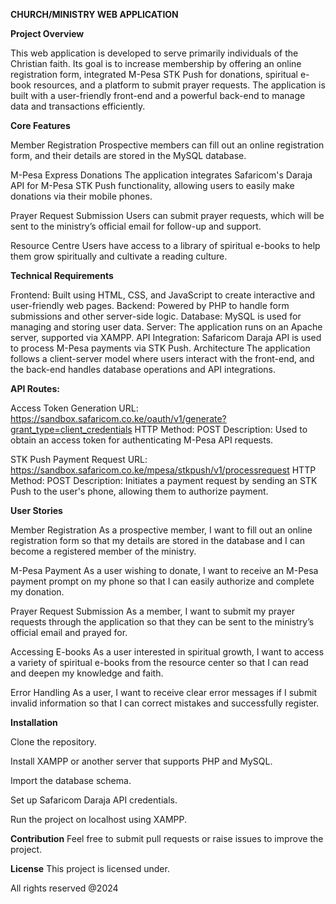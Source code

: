 **CHURCH/MINISTRY WEB APPLICATION**

**Project Overview**


This web application is developed to serve primarily individuals of the Christian faith. Its goal is to increase membership by offering an online registration form, integrated M-Pesa STK Push for donations, spiritual e-book resources, and a platform to submit prayer requests. The application is built with a user-friendly front-end and a powerful back-end to manage data and transactions efficiently.

**Core Features**


Member Registration
Prospective members can fill out an online registration form, and their details are stored in the MySQL database.

M-Pesa Express Donations
The application integrates Safaricom's Daraja API for M-Pesa STK Push functionality, allowing users to easily make donations via their mobile phones.

Prayer Request Submission
Users can submit prayer requests, which will be sent to the ministry’s official email for follow-up and support.

Resource Centre
Users have access to a library of spiritual e-books to help them grow spiritually and cultivate a reading culture.

**Technical Requirements**


Frontend: Built using HTML, CSS, and JavaScript to create interactive and user-friendly web pages.
Backend: Powered by PHP to handle form submissions and other server-side logic.
Database: MySQL is used for managing and storing user data.
Server: The application runs on an Apache server, supported via XAMPP.
API Integration: Safaricom Daraja API is used to process M-Pesa payments via STK Push.
Architecture
The application follows a client-server model where users interact with the front-end, and the back-end handles database operations and API integrations.

**API Routes:**


Access Token Generation
URL: https://sandbox.safaricom.co.ke/oauth/v1/generate?grant_type=client_credentials
HTTP Method: POST
Description: Used to obtain an access token for authenticating M-Pesa API requests.

STK Push Payment Request
URL: https://sandbox.safaricom.co.ke/mpesa/stkpush/v1/processrequest
HTTP Method: POST
Description: Initiates a payment request by sending an STK Push to the user's phone, allowing them to authorize payment.

**User Stories**


Member Registration
As a prospective member, I want to fill out an online registration form so that my details are stored in the database and I can become a registered member of the ministry.

M-Pesa Payment
As a user wishing to donate, I want to receive an M-Pesa payment prompt on my phone so that I can easily authorize and complete my donation.

Prayer Request Submission
As a member, I want to submit my prayer requests through the application so that they can be sent to the ministry’s official email and prayed for.

Accessing E-books
As a user interested in spiritual growth, I want to access a variety of spiritual e-books from the resource center so that I can read and deepen my knowledge and faith.

Error Handling
As a user, I want to receive clear error messages if I submit invalid information so that I can correct mistakes and successfully register.


**Installation**


Clone the repository.


Install XAMPP or another server that supports PHP and MySQL.


Import the database schema.


Set up Safaricom Daraja API credentials.


Run the project on localhost using XAMPP.

**Contribution**
Feel free to submit pull requests or raise issues to improve the project.

**License**
This project is licensed under.

All rights reserved @2024

